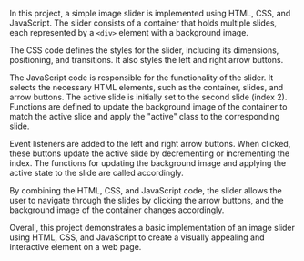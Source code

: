 In this project, a simple image slider is implemented using HTML, CSS, and JavaScript. The slider consists of a container that holds multiple slides, each represented by a `<div>` element with a background image.

The CSS code defines the styles for the slider, including its dimensions, positioning, and transitions. It also styles the left and right arrow buttons.

The JavaScript code is responsible for the functionality of the slider. It selects the necessary HTML elements, such as the container, slides, and arrow buttons. The active slide is initially set to the second slide (index 2). Functions are defined to update the background image of the container to match the active slide and apply the "active" class to the corresponding slide.

Event listeners are added to the left and right arrow buttons. When clicked, these buttons update the active slide by decrementing or incrementing the index. The functions for updating the background image and applying the active state to the slide are called accordingly.

By combining the HTML, CSS, and JavaScript code, the slider allows the user to navigate through the slides by clicking the arrow buttons, and the background image of the container changes accordingly.

Overall, this project demonstrates a basic implementation of an image slider using HTML, CSS, and JavaScript to create a visually appealing and interactive element on a web page.
